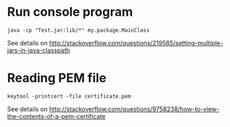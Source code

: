 # Run console program

    java -cp "Test.jar:lib/*" my.package.MainClass

See details on <http://stackoverflow.com/questions/219585/setting-multiple-jars-in-java-classpath>

# Reading PEM file

    keytool -printcert -file certificate.pem

See details on <http://stackoverflow.com/questions/9758238/how-to-view-the-contents-of-a-pem-certificate> 